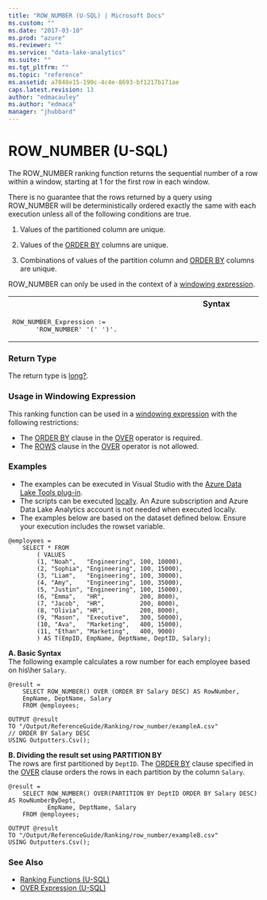 ```yaml
---
title: "ROW_NUMBER (U-SQL) | Microsoft Docs"
ms.custom: ""
ms.date: "2017-03-10"
ms.prod: "azure"
ms.reviewer: ""
ms.service: "data-lake-analytics"
ms.suite: ""
ms.tgt_pltfrm: ""
ms.topic: "reference"
ms.assetid: a7048e15-190c-4c4e-8693-bf1217b171ae
caps.latest.revision: 13
author: "edmacauley"
ms.author: "edmaca"
manager: "jhubbard"
---
```

# ROW_NUMBER (U-SQL)
The ROW_NUMBER ranking function returns the sequential number of a row within a window, starting at 1 for the first row in each window. 

There is no guarantee that the rows returned by a query using ROW_NUMBER will be deterministically ordered exactly the same with each execution unless all of the following conditions are true. 

1. Values of the partitioned column are unique. 

2. Values of the [ORDER BY](../USQL/order-by-and-offset-fetch-clause-u-sql.md) columns are unique. 

3. Combinations of values of the partition column and [ORDER BY](../USQL/order-by-and-offset-fetch-clause-u-sql.md) columns are unique. 

ROW_NUMBER can only be used in the context of a [windowing expression](../USQL/over-expression-u-sql.md). 
    
<table><th>Syntax</th><tr><td><pre>
ROW_NUMBER_Expression :=                                                                                 
      'ROW_NUMBER' '(' ')'.  
</pre></td></tr></table>

### Return Type 
The return type is [long?](../USQL/numeric-types-and-literals.md). 

### Usage in Windowing Expression 
This ranking function can be used in a [windowing expression](../USQL/over-expression-u-sql.md) with the following restrictions: 
* The [ORDER BY](../USQL/over-expression-u-sql.md#OBC) clause in the [OVER](../USQL/over-expression-u-sql.md) operator is required. 
* The [ROWS](../USQL/over-expression-u-sql.md#row_cla) clause in the [OVER](../USQL/over-expression-u-sql.md) operator is not allowed. 

### Examples
- The examples can be executed in Visual Studio with the [Azure Data Lake Tools plug-in](https://www.microsoft.com/download/details.aspx?id=49504).  
- The scripts can be executed [locally](https://docs.microsoft.com/azure/data-lake-analytics/data-lake-analytics-data-lake-tools-get-started#run-u-sql-locally).  An Azure subscription and Azure Data Lake Analytics account is not needed when executed locally.
- The examples below are based on the dataset defined below.  Ensure your execution includes the rowset variable.  
```
@employees = 
    SELECT * FROM 
        ( VALUES
        (1, "Noah",   "Engineering", 100, 10000),
        (2, "Sophia", "Engineering", 100, 15000),
        (3, "Liam",   "Engineering", 100, 30000),
        (4, "Amy",    "Engineering", 100, 35000),
        (5, "Justin", "Engineering", 100, 15000),
        (6, "Emma",   "HR",          200, 8000),
        (7, "Jacob",  "HR",          200, 8000),
        (8, "Olivia", "HR",          200, 8000),
        (9, "Mason",  "Executive",   300, 50000),
        (10, "Ava",   "Marketing",   400, 15000),
        (11, "Ethan", "Marketing",   400, 9000) 
        ) AS T(EmpID, EmpName, DeptName, DeptID, Salary);
```

**A.    Basic Syntax**   
The following example calculates a row number for each employee based on his\her `Salary`.
```
@result =
    SELECT ROW_NUMBER() OVER (ORDER BY Salary DESC) AS RowNumber,
    EmpName, DeptName, Salary
    FROM @employees;

OUTPUT @result
TO "/Output/ReferenceGuide/Ranking/row_number/exampleA.csv"
// ORDER BY Salary DESC
USING Outputters.Csv();
```

**B.    Dividing the result set using PARTITION BY**   
The rows are first partitioned by `DeptID`. The [ORDER BY](../USQL/over-expression-u-sql.md#OBC) clause specified in the [OVER](../USQL/over-expression-u-sql.md) clause orders the rows in each partition by the column `Salary`.
```
@result =
    SELECT ROW_NUMBER() OVER(PARTITION BY DeptID ORDER BY Salary DESC) AS RowNumberByDept,
           EmpName, DeptName, Salary
    FROM @employees;

OUTPUT @result
TO "/Output/ReferenceGuide/Ranking/row_number/exampleB.csv"
USING Outputters.Csv();
```

### See Also 
* [Ranking Functions (U-SQL)](../USQL/ranking-functions-u-sql.md)  
* [OVER Expression (U-SQL)](../USQL/over-expression-u-sql.md) 


















